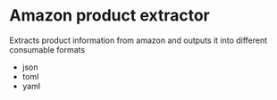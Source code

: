 # Amazon product extractor

Extracts product information from amazon and outputs it into different consumable formats
- json
- toml
- yaml

